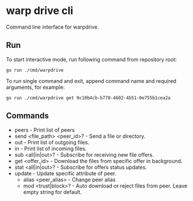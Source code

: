 # warp drive cli

Command line interface for warpdrive.

## Run

To start interactive mode, run following command from repository root: 

```shell
go run ./cmd/warpdrive
```

To run single command and exit, append command name and required arguments, for example:  

```shell
go run ./cmd/warpdrive get 9c10b4cb-b770-4602-4b51-0e755b1cea2a
```

## Commands

* peers - Print list of peers
* send <file_path> <peer_id>? - Send a file or directory.
* out - Print list of outgoing files.
* in - Print list of incoming files.
* sub <all|in|out>? - Subscribe for receiving new file offers.
* get <offer_id> - Download the files from specific offer in background.
* stat <all|in|out>? - Subscribe for offers status updates.
* update - Update specific attribute of peer.
    * alias <peer_alias> - Change peer alias
    * mod <trust|block>? - Auto download or reject files from peer. Leave empty string for default.
